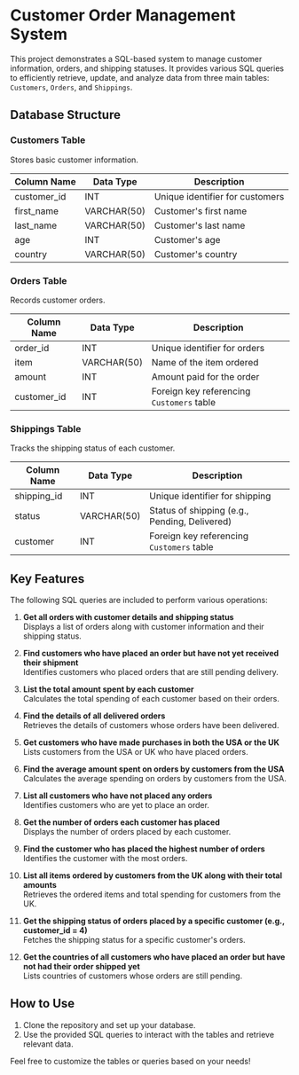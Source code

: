 # Customer Order Management System

This project demonstrates a SQL-based system to manage customer information, orders, and shipping statuses. It provides various SQL queries to efficiently retrieve, update, and analyze data from three main tables: `Customers`, `Orders`, and `Shippings`.

## Database Structure

### Customers Table
Stores basic customer information.

| Column Name  | Data Type   | Description                     |
| ------------ | ----------- | ------------------------------- |
| customer_id  | INT         | Unique identifier for customers  |
| first_name   | VARCHAR(50) | Customer's first name            |
| last_name    | VARCHAR(50) | Customer's last name             |
| age          | INT         | Customer's age                  |
| country      | VARCHAR(50) | Customer's country               |

### Orders Table
Records customer orders.

| Column Name  | Data Type   | Description                     |
| ------------ | ----------- | ------------------------------- |
| order_id     | INT         | Unique identifier for orders     |
| item         | VARCHAR(50) | Name of the item ordered         |
| amount       | INT         | Amount paid for the order        |
| customer_id  | INT         | Foreign key referencing `Customers` table |

### Shippings Table
Tracks the shipping status of each customer.

| Column Name  | Data Type   | Description                     |
| ------------ | ----------- | ------------------------------- |
| shipping_id  | INT         | Unique identifier for shipping   |
| status       | VARCHAR(50) | Status of shipping (e.g., Pending, Delivered) |
| customer     | INT         | Foreign key referencing `Customers` table |

## Key Features

The following SQL queries are included to perform various operations:

1. **Get all orders with customer details and shipping status**  
   Displays a list of orders along with customer information and their shipping status.

2. **Find customers who have placed an order but have not yet received their shipment**  
   Identifies customers who placed orders that are still pending delivery.

3. **List the total amount spent by each customer**  
   Calculates the total spending of each customer based on their orders.

4. **Find the details of all delivered orders**  
   Retrieves the details of customers whose orders have been delivered.

5. **Get customers who have made purchases in both the USA or the UK**  
   Lists customers from the USA or UK who have placed orders.

6. **Find the average amount spent on orders by customers from the USA**  
   Calculates the average spending on orders by customers from the USA.

7. **List all customers who have not placed any orders**  
   Identifies customers who are yet to place an order.

8. **Get the number of orders each customer has placed**  
   Displays the number of orders placed by each customer.

9. **Find the customer who has placed the highest number of orders**  
   Identifies the customer with the most orders.

10. **List all items ordered by customers from the UK along with their total amounts**  
    Retrieves the ordered items and total spending for customers from the UK.

11. **Get the shipping status of orders placed by a specific customer (e.g., customer_id = 4)**  
    Fetches the shipping status for a specific customer's orders.

12. **Get the countries of all customers who have placed an order but have not had their order shipped yet**  
    Lists countries of customers whose orders are still pending.

## How to Use

1. Clone the repository and set up your database.
2. Use the provided SQL queries to interact with the tables and retrieve relevant data.

Feel free to customize the tables or queries based on your needs!
